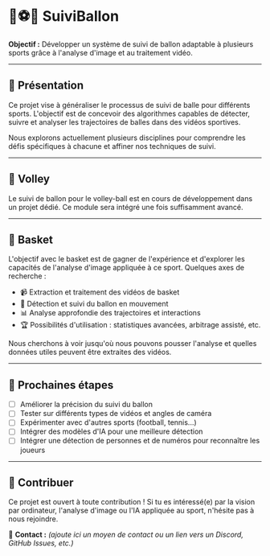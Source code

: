 # 🏀⚽🎾 SuiviBallon  
**Objectif :** Développer un système de suivi de ballon adaptable à plusieurs sports grâce à l'analyse d'image et au traitement vidéo.

---

## 📌 Présentation  
Ce projet vise à généraliser le processus de suivi de balle pour différents sports. L'objectif est de concevoir des algorithmes capables de détecter, suivre et analyser les trajectoires de balles dans des vidéos sportives.  

Nous explorons actuellement plusieurs disciplines pour comprendre les défis spécifiques à chacune et affiner nos techniques de suivi.  

---

## 🏐 Volley  
Le suivi de ballon pour le volley-ball est en cours de développement dans un projet dédié. Ce module sera intégré une fois suffisamment avancé.  

---

## 🏀 Basket  
L'objectif avec le basket est de gagner de l'expérience et d'explorer les capacités de l'analyse d'image appliquée à ce sport. Quelques axes de recherche :  
- 📹 Extraction et traitement des vidéos de basket  
- 🏃 Détection et suivi du ballon en mouvement  
- 📊 Analyse approfondie des trajectoires et interactions  
- 🏆 Possibilités d'utilisation : statistiques avancées, arbitrage assisté, etc.  

Nous cherchons à voir jusqu'où nous pouvons pousser l'analyse et quelles données utiles peuvent être extraites des vidéos.  

---

## 🚀 Prochaines étapes  
- [ ] Améliorer la précision du suivi du ballon  
- [ ] Tester sur différents types de vidéos et angles de caméra  
- [ ] Expérimenter avec d'autres sports (football, tennis...)  
- [ ] Intégrer des modèles d'IA pour une meilleure détection  
- [ ] Intégrer une détection de personnes et de numéros pour reconnaître les joueurs

---

## 🤝 Contribuer  
Ce projet est ouvert à toute contribution ! Si tu es intéressé(e) par la vision par ordinateur, l'analyse d'image ou l'IA appliquée au sport, n'hésite pas à nous rejoindre.  

📩 **Contact :** _(ajoute ici un moyen de contact ou un lien vers un Discord, GitHub Issues, etc.)_

